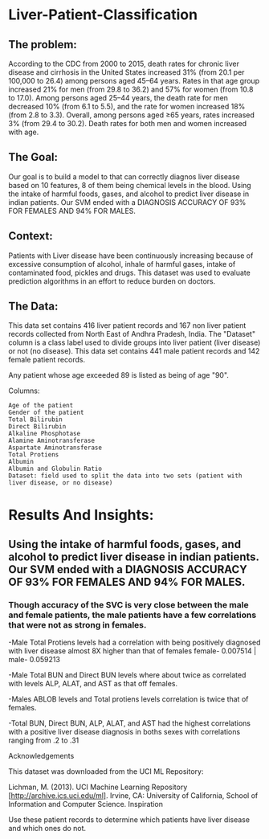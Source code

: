 # Liver-Patient-Classification

## The problem:
According to the CDC from 2000 to 2015, death rates for chronic liver disease and cirrhosis in the United States increased 31% (from 20.1 per 100,000 to 26.4) among persons aged 45–64 years. Rates in that age group increased 21% for men (from 29.8 to 36.2) and 57% for women (from 10.8 to 17.0). Among persons aged 25–44 years, the death rate for men decreased 10% (from 6.1 to 5.5), and the rate for women increased 18% (from 2.8 to 3.3). Overall, among persons aged ≥65 years, rates increased 3% (from 29.4 to 30.2). Death rates for both men and women increased with age.

## The Goal:
Our goal is to build a model to that can correctly diagnos liver disease based on 10 features, 8 of them being chemical levels in the blood.
Using the intake of harmful foods, gases, and alcohol to predict liver disease in indian patients.
Our SVM ended with a DIAGNOSIS ACCURACY OF 93% FOR FEMALES AND 94% FOR MALES.

## Context:
Patients with Liver disease have been continuously increasing because of excessive consumption of alcohol, inhale of harmful gases, intake of contaminated food, pickles and drugs. This dataset was used to evaluate prediction algorithms in an effort to reduce burden on doctors.
## The Data:
This data set contains 416 liver patient records and 167 non liver patient records collected from North East of Andhra Pradesh, India. The "Dataset" column is a class label used to divide groups into liver patient (liver disease) or not (no disease). This data set contains 441 male patient records and 142 female patient records.

Any patient whose age exceeded 89 is listed as being of age "90".

Columns:

    Age of the patient
    Gender of the patient
    Total Bilirubin
    Direct Bilirubin
    Alkaline Phosphotase
    Alamine Aminotransferase
    Aspartate Aminotransferase
    Total Protiens
    Albumin
    Albumin and Globulin Ratio
    Dataset: field used to split the data into two sets (patient with liver disease, or no disease)
# Results And Insights:
## Using the intake of harmful foods, gases, and alcohol to predict liver disease in indian patients. Our SVM ended with a DIAGNOSIS ACCURACY OF 93% FOR FEMALES AND 94% FOR MALES.

### Though accuracy of the SVC is very close between the male and female patients, the male patients have a few correlations that were not as strong in females.

   -Male Total Protiens levels had a correlation with being positively diagnosed with liver disease almost 8X higher than that of females female- 0.007514 | male- 0.059213
   
   -Male Total BUN and Direct BUN levels where about twice as correlated with levels ALP, ALAT, and AST as that off females.
   
   -Males ABLOB levels and Total protiens levels correlation is twice that of females.
   
   -Total BUN, Direct BUN, ALP, ALAT, and AST had the highest correlations with a positive liver disease diagnosis in boths sexes with correlations ranging from .2 to .31


Acknowledgements

This dataset was downloaded from the UCI ML Repository:

Lichman, M. (2013). UCI Machine Learning Repository [http://archive.ics.uci.edu/ml]. Irvine, CA: University of California, School of Information and Computer Science.
Inspiration

Use these patient records to determine which patients have liver disease and which ones do not. 
